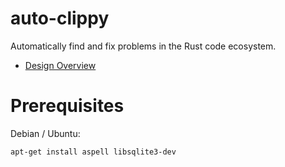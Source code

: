 # auto-clippy

Automatically find and fix problems in the Rust code ecosystem.

* [Design Overview][design]

[design]: docs/Design_Overview.md

# Prerequisites

Debian / Ubuntu:

```
apt-get install aspell libsqlite3-dev
```

